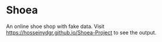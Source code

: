 # Shoea

An online shoe shop with fake data.
 Visit https://hosseinydgr.github.io/Shoea-Project to see the output.
